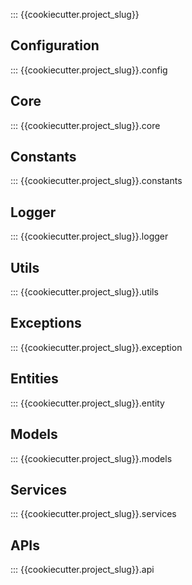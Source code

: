 ::: {{cookiecutter.project_slug}}

## Configuration

::: {{cookiecutter.project_slug}}.config

## Core

::: {{cookiecutter.project_slug}}.core

## Constants

::: {{cookiecutter.project_slug}}.constants

## Logger

::: {{cookiecutter.project_slug}}.logger

## Utils

::: {{cookiecutter.project_slug}}.utils

## Exceptions

::: {{cookiecutter.project_slug}}.exception

## Entities

::: {{cookiecutter.project_slug}}.entity

## Models

::: {{cookiecutter.project_slug}}.models

## Services

::: {{cookiecutter.project_slug}}.services

## APIs

::: {{cookiecutter.project_slug}}.api
